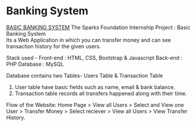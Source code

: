 # Banking System
[BASIC BANKING SYSTEM](https://aniket26.000webhostapp.com/)
The Sparks Foundation Internship Project : Basic Banking System  
Its a Web Application in which you can transfer money and can see transaction history for the given users.

Stack used - 
Front-end : HTML, CSS, Bootstrap & Javascript 
Back-end : PHP 
Database : MySQL   

Database contains two Tables- Users Table & Transaction Table 
1. User table have basic fields such as name, email & bank balance. 
2. Transaction table records all transfers happened along with their time.  

Flow of the Website: Home Page > View all Users > Select and View one User > Transfer Money > Select reciever > View all Users > View Transfer History.
